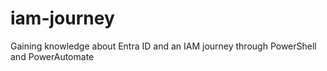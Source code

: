 # iam-journey
Gaining knowledge about Entra ID and an IAM journey through PowerShell and PowerAutomate
